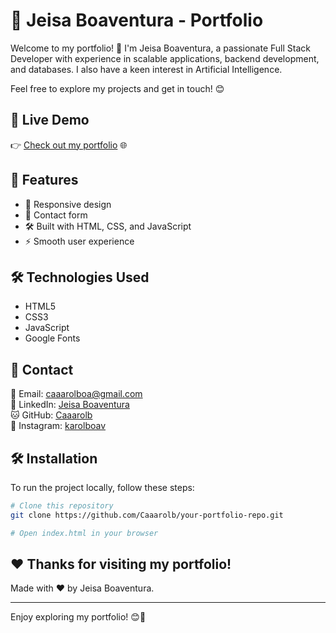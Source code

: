 # 🌟 Jeisa Boaventura - Portfolio

Welcome to my portfolio! 🚀 I'm Jeisa Boaventura, a passionate Full Stack Developer with experience in scalable applications, backend development, and databases. I also have a keen interest in Artificial Intelligence.

Feel free to explore my projects and get in touch! 😊

## 🔗 Live Demo
👉 [Check out my portfolio](https://caaarolb.github.io/Caaarolb-portfolio-en/) 🌐

## 📌 Features
- 🎨 Responsive design
- 💌 Contact form
- 🛠 Built with HTML, CSS, and JavaScript
- ⚡ Smooth user experience

## 🛠 Technologies Used
- HTML5
- CSS3
- JavaScript
- Google Fonts


## 📩 Contact
📧 Email: caaarolboa@gmail.com   
💼 LinkedIn: [Jeisa Boaventura](https://www.linkedin.com/in/-caroline-boaventura/)  
🐱 GitHub: [Caaarolb](https://github.com/Caaarolb)  
📸 Instagram: [karolboav](https://www.instagram.com/karolboav/)

## 🛠 Installation
To run the project locally, follow these steps:

```bash
# Clone this repository
git clone https://github.com/Caaarolb/your-portfolio-repo.git

# Open index.html in your browser
```

## ❤️ Thanks for visiting my portfolio!
Made with ❤️ by Jeisa Boaventura.

---

Enjoy exploring my portfolio! 😊🎉

